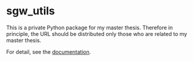 # sgw_utils
This is a private Python package for my master thesis. 
Therefore in principle, the URL should be distributed only those who are related to my master thesis. 

For detail, see the [documentation](docs/_build/html/index.html). 